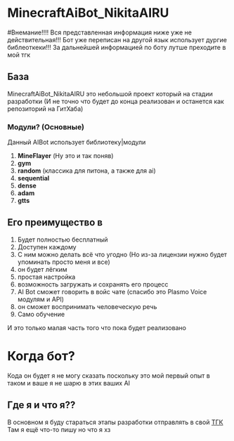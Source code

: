 # MinecraftAiBot_NikitaAIRU

#Внемание!!!! Вся представленная информация ниже уже не действительная!!! Бот уже переписан на другой язык использует дургие библеоткеки!!! За дальнейшей информацией по боту лутше преходите в мой тгк

## База

MinecraftAiBot_NikitaAIRU это небольшой проект который на стадии разработки (И не точно что будет до конца реализован и останется как репозиторий на ГитХаба)

### Модули? (Основные)

Данный AIBot использует библиотеку|модули

1. **MineFlayer** (Ну это и так поняв)
2. **gym**
3. **random** (классика для питона, а также для ai)
4. **sequential**
5. **dense**
6. **adam**
7. **gtts**

## Его преимущество в

1.  Будет полностью бесплатный
2.  Доступен каждому
3. С ним можно делать всё что угодно (Но из-за лицензии нужно будет упоминать просто меня и все)
4. он будет лёгким
5. простая настройка
6. возможность загружать и сохранять его процесс
7. AI Bot сможет говорить в войс чате (спасибо это Plasmo Voice модулям и API)
8. он сможет воспринимать человеческую речь
9. Само обучение

И это только малая часть того что пока будет реализовано

# Когда бот?

Кода он будет я не могу сказать поскольку это мой первый опыт в таком и ваше я не шарю в этих ваших AI

## Где я и что я??

В основном я буду стараться этапы разработки отправлять в свой  [ТГК](https://t.me/Hikikomori_is_fun_to_be)
Там я ещё что-то пишу но что я хз
